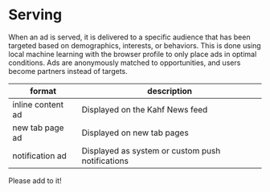 # Serving

When an ad is served, it is delivered to a specific audience that has been targeted based on demographics, interests, or behaviors. This is done using local machine learning with the browser profile to only place ads in optimal conditions. Ads are anonymously matched to opportunities, and users become partners instead of targets.

| format  | description  |
|---|---|
| inline content ad  | Displayed on the Kahf News feed  |
| new tab page ad  | Displayed on new tab pages  |
| notification ad  | Displayed as system or custom push notifications  |

Please add to it!
